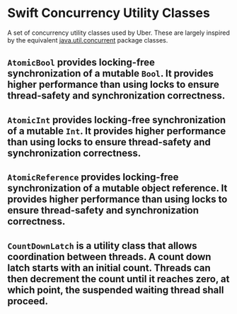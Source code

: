 # Swift Concurrency Utility Classes

A set of concurrency utility classes used by Uber. These are largely inspired by the equivalent [java.util.concurrent](https://docs.oracle.com/javase/8/docs/api/java/util/concurrent/package-summary.html) package classes.

## `AtomicBool` provides locking-free synchronization of a mutable `Bool`. It provides higher performance than using locks to ensure thread-safety and synchronization correctness.

## `AtomicInt` provides locking-free synchronization of a mutable `Int`. It provides higher performance than using locks to ensure thread-safety and synchronization correctness.

## `AtomicReference` provides locking-free synchronization of a mutable object reference. It provides higher performance than using locks to ensure thread-safety and synchronization correctness.

## `CountDownLatch` is a utility class that allows coordination between threads. A count down latch starts with an initial count. Threads can then decrement the count until it reaches zero, at which point, the suspended waiting thread shall proceed.
